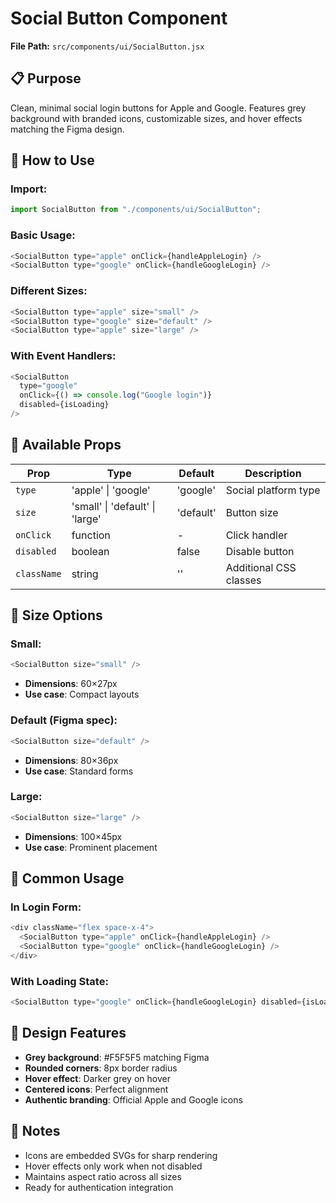 # Social Button Component

**File Path:** `src/components/ui/SocialButton.jsx`

## 📋 Purpose

Clean, minimal social login buttons for Apple and Google. Features grey background with branded icons, customizable sizes, and hover effects matching the Figma design.

## 🚀 How to Use

### Import:

```javascript
import SocialButton from "./components/ui/SocialButton";
```

### Basic Usage:

```javascript
<SocialButton type="apple" onClick={handleAppleLogin} />
<SocialButton type="google" onClick={handleGoogleLogin} />
```

### Different Sizes:

```javascript
<SocialButton type="apple" size="small" />
<SocialButton type="google" size="default" />
<SocialButton type="apple" size="large" />
```

### With Event Handlers:

```javascript
<SocialButton
  type="google"
  onClick={() => console.log("Google login")}
  disabled={isLoading}
/>
```

## 🎨 Available Props

| Prop        | Type                            | Default   | Description            |
| ----------- | ------------------------------- | --------- | ---------------------- |
| `type`      | 'apple' \| 'google'             | 'google'  | Social platform type   |
| `size`      | 'small' \| 'default' \| 'large' | 'default' | Button size            |
| `onClick`   | function                        | -         | Click handler          |
| `disabled`  | boolean                         | false     | Disable button         |
| `className` | string                          | ''        | Additional CSS classes |

## 📏 Size Options

### Small:

```javascript
<SocialButton size="small" />
```

- **Dimensions**: 60×27px
- **Use case**: Compact layouts

### Default (Figma spec):

```javascript
<SocialButton size="default" />
```

- **Dimensions**: 80×36px
- **Use case**: Standard forms

### Large:

```javascript
<SocialButton size="large" />
```

- **Dimensions**: 100×45px
- **Use case**: Prominent placement

## 🔧 Common Usage

### In Login Form:

```javascript
<div className="flex space-x-4">
  <SocialButton type="apple" onClick={handleAppleLogin} />
  <SocialButton type="google" onClick={handleGoogleLogin} />
</div>
```

### With Loading State:

```javascript
<SocialButton type="google" onClick={handleGoogleLogin} disabled={isLoading} />
```

## 🎨 Design Features

- **Grey background**: #F5F5F5 matching Figma
- **Rounded corners**: 8px border radius
- **Hover effect**: Darker grey on hover
- **Centered icons**: Perfect alignment
- **Authentic branding**: Official Apple and Google icons

## 📝 Notes

- Icons are embedded SVGs for sharp rendering
- Hover effects only work when not disabled
- Maintains aspect ratio across all sizes
- Ready for authentication integration
